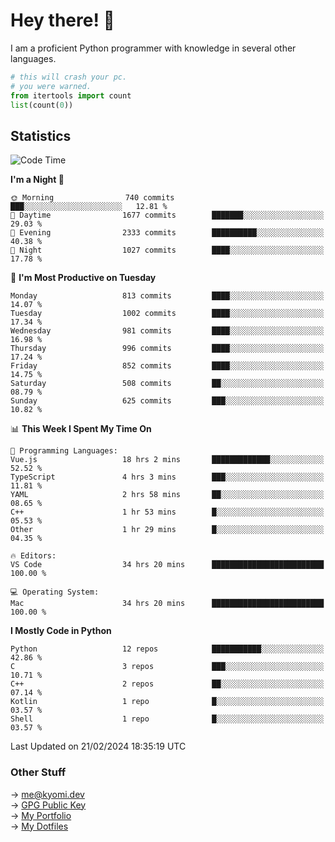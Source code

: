 # Hey there! 👋

I am a proficient Python programmer with knowledge in several other languages.

```py
# this will crash your pc.
# you were warned.
from itertools import count
list(count(0))
```

## Statistics
<!--START_SECTION:waka-->
![Code Time](http://img.shields.io/badge/Code%20Time-922%20hrs%2053%20mins-blue)

**I'm a Night 🦉** 

```text
🌞 Morning                740 commits         ███░░░░░░░░░░░░░░░░░░░░░░   12.81 % 
🌆 Daytime                1677 commits        ███████░░░░░░░░░░░░░░░░░░   29.03 % 
🌃 Evening                2333 commits        ██████████░░░░░░░░░░░░░░░   40.38 % 
🌙 Night                  1027 commits        ████░░░░░░░░░░░░░░░░░░░░░   17.78 % 
```
📅 **I'm Most Productive on Tuesday** 

```text
Monday                   813 commits         ████░░░░░░░░░░░░░░░░░░░░░   14.07 % 
Tuesday                  1002 commits        ████░░░░░░░░░░░░░░░░░░░░░   17.34 % 
Wednesday                981 commits         ████░░░░░░░░░░░░░░░░░░░░░   16.98 % 
Thursday                 996 commits         ████░░░░░░░░░░░░░░░░░░░░░   17.24 % 
Friday                   852 commits         ████░░░░░░░░░░░░░░░░░░░░░   14.75 % 
Saturday                 508 commits         ██░░░░░░░░░░░░░░░░░░░░░░░   08.79 % 
Sunday                   625 commits         ███░░░░░░░░░░░░░░░░░░░░░░   10.82 % 
```


📊 **This Week I Spent My Time On** 

```text
💬 Programming Languages: 
Vue.js                   18 hrs 2 mins       █████████████░░░░░░░░░░░░   52.52 % 
TypeScript               4 hrs 3 mins        ███░░░░░░░░░░░░░░░░░░░░░░   11.81 % 
YAML                     2 hrs 58 mins       ██░░░░░░░░░░░░░░░░░░░░░░░   08.65 % 
C++                      1 hr 53 mins        █░░░░░░░░░░░░░░░░░░░░░░░░   05.53 % 
Other                    1 hr 29 mins        █░░░░░░░░░░░░░░░░░░░░░░░░   04.35 % 

🔥 Editors: 
VS Code                  34 hrs 20 mins      █████████████████████████   100.00 % 

💻 Operating System: 
Mac                      34 hrs 20 mins      █████████████████████████   100.00 % 
```

**I Mostly Code in Python** 

```text
Python                   12 repos            ███████████░░░░░░░░░░░░░░   42.86 % 
C                        3 repos             ███░░░░░░░░░░░░░░░░░░░░░░   10.71 % 
C++                      2 repos             ██░░░░░░░░░░░░░░░░░░░░░░░   07.14 % 
Kotlin                   1 repo              █░░░░░░░░░░░░░░░░░░░░░░░░   03.57 % 
Shell                    1 repo              █░░░░░░░░░░░░░░░░░░░░░░░░   03.57 % 
```




 Last Updated on 21/02/2024 18:35:19 UTC
<!--END_SECTION:waka-->

### Other Stuff

→ [me@kyomi.dev](mailto:me@kyomi.dev)\
→ [GPG Public Key](https://github.com/bitterteriyaki.gpg)\
→ [My Portfolio](https://kyomi.dev)\
→ [My Dotfiles](https://github.com/bitterteriyaki/dotfiles)

